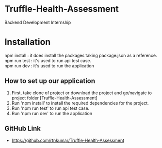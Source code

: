 # Truffle-Health-Assessment
Backend Development Internship

# Installation
npm install : it does install the packages taking package.json as a reference.<br>
npm run test : it's used to run api test case.<br>
npm run dev : it's used to run the application


## How to set up our application
1. First, take clone of project or download the project and go/navigate to project folder [Truffle-Health-Assessment] <br>
2. Run 'npm install' to install the required dependencies for the project.<br>
3. Run 'npm run test' to run api test case.<br>
4. Run 'npm run dev' to run the application

## GitHub Link
- https://github.com/rtnkumar/Truffle-Health-Assessment

